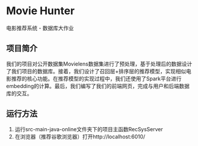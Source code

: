 # Movie Hunter
电影推荐系统 - 数据库大作业
## 项目简介
我们的项目对公开数据集Movielens数据集进行了预处理，基于处理后的数据设计了我们项目的数据库。接着，我们设计了召回层+排序层的推荐模型，实现相似电影推荐的核心功能。在推荐模型的实现过程中，我们还使用了Spark平台进行embedding的计算。最后，我们编写了我们的前端网页，完成与用户和后端数据库的交互。
## 运行方法
1. 运行src-main-java-online文件夹下的项目主函数RecSysServer
2. 在浏览器（推荐谷歌浏览器）打开http://localhost:6010/
